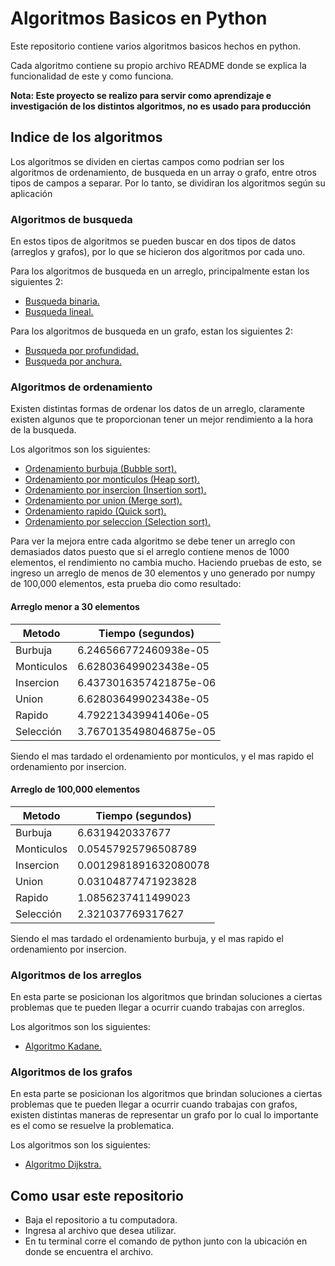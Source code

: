 # Algoritmos Basicos en Python
Este repositorio contiene varios algoritmos basicos hechos en python.

Cada algoritmo contiene su propio archivo README donde se explica la funcionalidad de este y como funciona.

**Nota: Este proyecto se realizo para servir como aprendizaje e investigación de los distintos algoritmos, no es usado para producción**

## Indice de los algoritmos 
Los algoritmos se dividen en ciertas campos como podrian ser los algoritmos de ordenamiento, de busqueda en un array o grafo, entre otros tipos de campos a separar. Por lo tanto, se dividiran los algoritmos según su aplicación 

### Algoritmos de busqueda 
En estos tipos de algoritmos se pueden buscar en dos tipos de datos (arreglos y grafos), por lo que se hicieron dos algoritmos por cada uno.

Para los algoritmos de busqueda en un arreglo, principalmente estan los siguientes 2:

* [Busqueda binaria.](./Searching/BinarySearch) 
* [Busqueda lineal.](./Searching/LinearSearch) 

Para los algoritmos de busqueda en un grafo, estan los siguientes 2:

* [Busqueda por profundidad.](./Searching/DepthFirstSearch) 
* [Busqueda por anchura.](./Searching/BreadthFirstSearch) 

### Algoritmos de ordenamiento
Existen distintas formas de ordenar los datos de un arreglo, claramente existen algunos que te proporcionan tener un mejor rendimiento a la hora de la busqueda.

Los algoritmos son los siguientes:

* [Ordenamiento burbuja (Bubble sort).](./Sorting/BubbleSort) 
* [Ordenamiento por monticulos (Heap sort).](./Sorting/HeapSort) 
* [Ordenamiento por insercion (Insertion sort).](./Sorting/InsertionSort) 
* [Ordenamiento por union (Merge sort).](./Sorting/MergeSort) 
* [Ordenamiento rapido (Quick sort).](./Sorting/QuickSort) 
* [Ordenamiento por seleccion (Selection sort).](./Sorting/SelectionSort) 

Para ver la mejora entre cada algoritmo se debe tener un arreglo con demasiados datos puesto que si el arreglo contiene menos de 1000 elementos, el rendimiento no cambia mucho.
Haciendo pruebas de esto, se ingreso un arreglo de menos de 30 elementos y uno generado por numpy de 100,000 elementos, esta prueba dio como resultado: 

#### Arreglo menor a 30 elementos
| Metodo | Tiempo (segundos)|
|--------|------------------|
| Burbuja | 6.246566772460938e-05|
| Monticulos | 6.628036499023438e-05|
| Insercion | 6.4373016357421875e-06|
| Union | 6.628036499023438e-05|
| Rapido | 4.792213439941406e-05|
| Selección | 3.7670135498046875e-05|

Siendo el mas tardado el ordenamiento por monticulos, y el mas rapido el ordenamiento por insercion.

#### Arreglo de 100,000 elementos
| Metodo | Tiempo (segundos)|
|--------|------------------|
| Burbuja | 6.6319420337677 |
| Monticulos | 0.05457925796508789 |
| Insercion | 0.0012981891632080078 |
| Union | 0.03104877471923828 |
| Rapido | 1.0856237411499023 |
| Selección | 2.321037769317627 |

Siendo el mas tardado el ordenamiento burbuja, y el mas rapido el ordenamiento por insercion.

### Algoritmos de los arreglos
En esta parte se posicionan los algoritmos que brindan soluciones a ciertas problemas que te pueden llegar a ocurrir cuando trabajas con arreglos.

Los algoritmos son los siguientes:
* [Algoritmo Kadane.](./Arrays/Kadane) 


### Algoritmos de los grafos
En esta parte se posicionan los algoritmos que brindan soluciones a ciertas problemas que te pueden llegar a ocurrir cuando trabajas con grafos, existen distintas maneras de representar un grafo por lo cual lo importante es el como se resuelve la problematica.

Los algoritmos son los siguientes:
* [Algoritmo Dijkstra.](./Graph/Dijkstra) 



## Como usar este repositorio
* Baja el repositorio a tu computadora.
* Ingresa al archivo que desea utilizar.
* En tu terminal corre el comando de python junto con la ubicación en donde se encuentra el archivo.